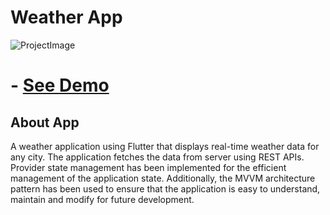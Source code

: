# Weather App

![ProjectImage](https://res.cloudinary.com/dyduvs3s5/image/upload/v1688323475/ofmxnlcydhqtvvnp1evt.png)

# - [See Demo](https://www.linkedin.com/feed/update/urn:li:activity:7042535290955010048/?originTrackingId=%2BY3z%2Frg1Sg%2BN2zAeu2QPQw%3D%3D)

## About App

A weather application using Flutter that displays real-time weather data for any city.
The application fetches the data from server using REST APIs. Provider state management has been implemented for the efficient management of the application state.
Additionally, the MVVM architecture pattern has been used to ensure that the application is easy to understand, maintain and modify for future development.



